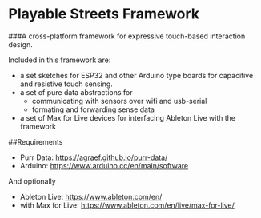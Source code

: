 # Playable Streets Framework
###A cross-platform framework for expressive touch-based interaction design.

Included in this framework are:

- a set sketches for ESP32 and other Arduino type boards for capacitive and resistive touch sensing.
- a set of pure data abstractions for
	- communicating with sensors over wifi and usb-serial
	- formating and forwarding sense data
- a set of Max for Live devices for interfacing Ableton Live with the framework

##Requirements
- Purr Data: https://agraef.github.io/purr-data/
- Arduino: https://www.arduino.cc/en/main/software


And optionally

- Ableton Live: https://www.ableton.com/en/
- with Max for Live: https://www.ableton.com/en/live/max-for-live/
